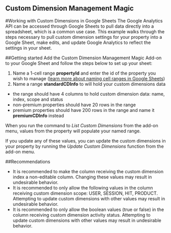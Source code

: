Custom Dimension Management Magic
---------

#Working with Custom Dimensions in Google Sheets
The Google Analytics API can be accessed through Google Sheets to pull data directly into a spreadsheet, which is a common use case. This example walks through the steps necessary to pull custom dimension settings for your property into a Google Sheet, make edits, and update Google Analytics to reflect the settings in your sheet.

##Getting started
Add the Custom Dimension Management Magic Add-on to your Google Sheet and follow the steps below to set up your sheet:
1. Name a 1-cell range __propertyId__ and enter the id of the property you wish to manage ([learn more about naming cell ranges in Google Sheets](https://support.google.com/docs/answer/63175?hl=en))
2. Name a range __standardCDInfo__ to will hold your custom dimensions data
  - the range should have 4 columns to hold custom dimension data: name, index, scope and status
  - non-premium properties should have 20 rows in the range
  - premium properties should have 200 rows in the range and name it __premiumCDInfo__ instead

When you run the command to _List Custom Dimensions_ from the add-on menu, values from the property will populate your named range.

If you update any of these values, you can update the custom dimensions in your property by running the _Update Custom Dimensions_ function from the add-on menu.

##Recommendations
- It is recommended to make the column receiving the custom dimension index a non-editable column. Changing these values may result in undesirable behavior.
- It is recommended to only allow the following values in the column receiving custom dimension scope: USER, SESSION, HIT, PRODUCT. Attempting to update custom dimensions with other values may result in undesirable behavior.
- It is recommended to only allow the boolean values (true or false) in the column receiving custom dimension activity status. Attempting to update custom dimensions with other values may result in undesirable behavior.